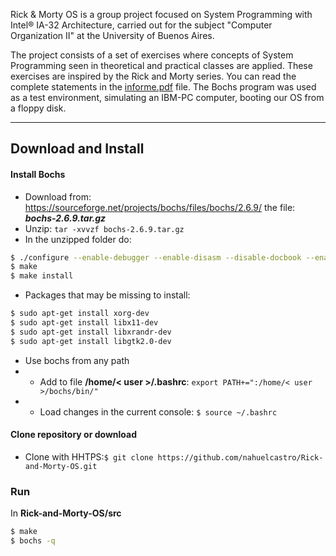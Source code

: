 Rick & Morty OS is a group project focused on System Programming with Intel&reg; IA-32 Architecture, carried out for the subject "Computer Organization II" at the University of Buenos Aires. 

The project consists of a set of exercises where concepts of System Programming seen in theoretical and practical classes are applied. These exercises are inspired by the Rick and Morty series. You can read the complete statements in the [informe.pdf](.informe.pdf) file. The Bochs program was used as a test environment, simulating an IBM-PC computer, booting our OS from a floppy disk.

------------

## Download and Install
#### Install Bochs
- Download from: https://sourceforge.net/projects/bochs/files/bochs/2.6.9/  the file: ***bochs-2.6.9.tar.gz***
- Unzip: `tar -xvvzf bochs-2.6.9.tar.gz`
- In the unzipped folder do:
```bash
$ ./configure --enable-debugger --enable-disasm --disable-docbook --enable-readline LDFLAGS='-pthread' --prefix=/home/<USER>/bochs/
$ make
$ make install
```
- Packages that may be missing to install:
```bash
$ sudo apt-get install xorg-dev
$ sudo apt-get install libx11-dev
$ sudo apt-get install libxrandr-dev
$ sudo apt-get install libgtk2.0-dev
```

-  Use bochs from any path
- - Add to file **/home/< user >/.bashrc**: `export PATH+=":/home/< user >/bochs/bin/"`
- -  Load changes in the current console: `$ source ~/.bashrc`

#### Clone repository or download
- Clone with HHTPS:`$ git clone https://github.com/nahuelcastro/Rick-and-Morty-OS.git`

### Run 
In **Rick-and-Morty-OS/src**
```bash
$ make
$ bochs -q
```

